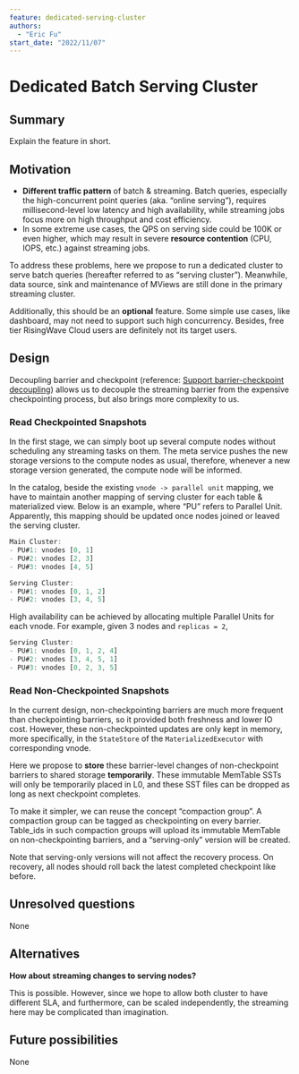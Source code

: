 ```yaml
---
feature: dedicated-serving-cluster
authors:
  - "Eric Fu"
start_date: "2022/11/07"
---
```


# Dedicated Batch Serving Cluster

## Summary

Explain the feature in short.

## Motivation

- **Different traffic pattern** of batch & streaming. Batch queries, especially the high-concurrent point queries (aka. “online serving”), requires millisecond-level low latency and high availability, while streaming jobs focus more on high throughput and cost efficiency.
- In some extreme use cases, the QPS on serving side could be 100K or even higher, which may result in severe **resource contention** (CPU, IOPS, etc.) against streaming jobs.

To address these problems, here we propose to run a dedicated cluster to serve batch queries (hereafter referred to as “serving cluster”). Meanwhile, data source, sink and maintenance of MViews are still done in the primary streaming cluster.

Additionally, this should be an **optional** feature. Some simple use cases, like dashboard, may not need to support such high concurrency. Besides, free tier RisingWave Cloud users are definitely not its target users.  

## Design

Decoupling barrier and checkpoint (reference: [Support barrier-checkpoint decoupling](https://singularity-data.quip.com/QLOaAegyeApR/Support-barrier-checkpoint-decoupling)) allows us to decouple the streaming barrier from the expensive checkpointing process, but also brings more complexity to us.  

### Read Checkpointed Snapshots

In the first stage, we can simply boot up several compute nodes without scheduling any streaming tasks on them. The meta service pushes the new storage versions to the compute nodes as usual, therefore, whenever a new storage version generated, the compute node will be informed.

In the catalog, beside the existing `vnode -> parallel unit` mapping, we have to maintain another mapping of serving cluster for each table & materialized view. Below is an example, where “PU” refers to Parallel Unit. Apparently, this mapping should be updated once nodes joined or leaved the serving cluster. 

```jsx
Main Cluster: 
- PU#1: vnodes [0, 1]
- PU#2: vnodes [2, 3]
- PU#3: vnodes [4, 5]

Serving Cluster: 
- PU#1: vnodes [0, 1, 2]
- PU#2: vnodes [3, 4, 5]
```

High availability can be achieved by allocating multiple Parallel Units for each vnode. For example, given 3 nodes and `replicas = 2`,

```jsx
Serving Cluster: 
- PU#1: vnodes [0, 1, 2, 4]
- PU#2: vnodes [3, 4, 5, 1]
- PU#3: vnodes [0, 2, 3, 5]
```

### Read Non-Checkpointed Snapshots

In the current design, non-checkpointing barriers are much more frequent than checkpointing barriers, so it provided both freshness and lower IO cost. However, these non-checkpointed updates are only kept in memory, more specifically, in the `StateStore` of the `MaterializedExecutor` with corresponding vnode.

Here we propose to **store** these barrier-level changes of non-checkpoint barriers to shared storage **temporarily**. These immutable MemTable SSTs will only be temporarily placed in L0, and these SST files can be dropped as long as next checkpoint completes.

To make it simpler, we can reuse the concept “compaction group”. A compaction group can be tagged as checkpointing on every barrier. Table_ids in such compaction groups will upload its immutable MemTable on non-checkpointing barriers, and a “serving-only” version will be created.

Note that serving-only versions will not affect the recovery process. On recovery, all nodes should roll back the latest completed checkpoint like before.

## Unresolved questions

None

## Alternatives

**How about streaming changes to serving nodes?**

This is possible. However, since we hope to allow both cluster to have different SLA, and furthermore, can be scaled independently, the streaming here may be complicated than imagination. 

## Future possibilities

None